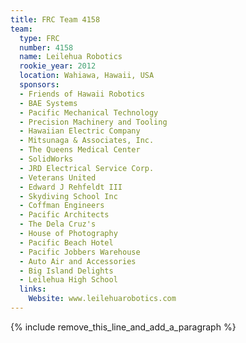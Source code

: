 ```yaml
---
title: FRC Team 4158
team:
  type: FRC
  number: 4158
  name: Leilehua Robotics
  rookie_year: 2012
  location: Wahiawa, Hawaii, USA
  sponsors:
  - Friends of Hawaii Robotics
  - BAE Systems
  - Pacific Mechanical Technology
  - Precision Machinery and Tooling
  - Hawaiian Electric Company
  - Mitsunaga & Associates, Inc.
  - The Queens Medical Center
  - SolidWorks
  - JRD Electrical Service Corp.
  - Veterans United
  - Edward J Rehfeldt III
  - Skydiving School Inc
  - Coffman Engineers
  - Pacific Architects
  - The Dela Cruz's
  - House of Photography
  - Pacific Beach Hotel
  - Pacific Jobbers Warehouse
  - Auto Air and Accessories
  - Big Island Delights
  - Leilehua High School
  links:
    Website: www.leilehuarobotics.com
---
```


{% include remove_this_line_and_add_a_paragraph %}